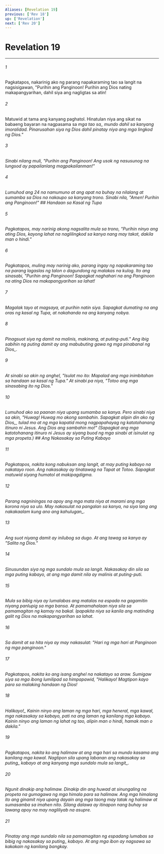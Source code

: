 ```yaml
---
Aliases: [Revelation 19]
previous: ['Rev 18']
up: ['Revelation']
next: ['Rev 20']
---
```

# Revelation 19

***






















###### 1 










Pagkatapos, nakarinig ako ng parang napakaraming tao sa langit na nagsisigawan, "Purihin ang Panginoon! Purihin ang Dios nating makapangyarihan, dahil siya ang nagligtas sa atin! 





















###### 2 










Matuwid at tama ang kanyang paghatol. Hinatulan niya ang sikat na babaeng bayaran na nagpasama sa <i class="trans-change">mga tao sa_ mundo dahil sa kanyang imoralidad. Pinarusahan siya ng Dios dahil pinatay niya ang mga lingkod ng Dios." 





















###### 3 










Sinabi nilang muli, "Purihin ang Panginoon! Ang usok ng nasusunog na lungsod ay papailanlang magpakailanman!" 





















###### 4 










Lumuhod ang 24 na namumuno at ang apat na buhay na nilalang at sumamba sa Dios na nakaupo sa kanyang trono. Sinabi nila, "Amen! Purihin ang Panginoon!" ## Handaan sa Kasal ng Tupa 





















###### 5 










Pagkatapos, may narinig akong nagsalita mula sa trono, "Purihin ninyo ang ating Dios, kayong lahat na naglilingkod sa kanya nang may takot, dakila man o hindi." 





















###### 6 










Pagkatapos, muling may narinig ako, parang ingay ng napakaraming tao na parang lagaslas ng talon o dagundong ng malakas na kulog. Ito ang sinasabi, "Purihin ang Panginoon! Sapagkat naghahari na ang Panginoon na ating Dios na makapangyarihan sa lahat! 





















###### 7 










Magalak tayo at magsaya, at purihin natin siya. Sapagkat dumating na ang oras ng kasal ng Tupa, at nakahanda na ang kanyang nobya. 





















###### 8 










Pinagsuot siya ng damit na malinis, makinang, at puting-puti." Ang ibig sabihin ng puting damit ay ang mabubuting gawa ng mga pinabanal <i class="trans-change">ng Dios_. 





















###### 9 










At sinabi sa akin ng anghel, "Isulat mo ito: Mapalad ang mga inimbitahan sa handaan sa kasal ng Tupa." At sinabi pa niya, "Totoo ang mga sinasabing ito ng Dios." 





















###### 10 










Lumuhod ako sa paanan niya upang sumamba sa kanya. Pero sinabi niya sa akin, "Huwag! Huwag mo akong sambahin. Sapagkat alipin din ako <i class="trans-change">ng Dios,_ tulad mo at ng mga kapatid mong nagpapahayag ng katotohanang itinuro ni Jesus. Ang Dios ang sambahin mo!" (Sapagkat ang mga katotohanang itinuro ni Jesus ay siyang buod ng mga sinabi at isinulat ng mga propeta.) ## Ang Nakasakay sa Puting Kabayo 





















###### 11 










Pagkatapos, nakita kong nabuksan ang langit, at may puting kabayo na nakatayo roon. Ang nakasakay ay tinatawag na Tapat at Totoo. Sapagkat matuwid siyang humatol at makipagdigma. 





















###### 12 










Parang nagniningas na apoy ang mga mata niya at marami ang mga korona niya sa ulo. May nakasulat na pangalan sa kanya, na siya lang ang nakakaalam <i class="trans-change">kung ano ang kahulugan_. 





















###### 13 










Ang suot niyang damit ay inilubog sa dugo. At ang tawag sa kanya ay "Salita ng Dios." 





















###### 14 










Sinusundan siya ng mga sundalo mula sa langit. Nakasakay din sila sa mga puting kabayo, at ang mga damit nila ay malinis at puting-puti. 





















###### 15 










Mula sa bibig niya ay lumalabas ang matalas na espada na gagamitin niyang panlupig sa mga bansa. At pamamahalaan niya sila sa pamamagitan ng kamay na bakal. Ipapakita niya sa kanila ang matinding galit ng Dios na makapangyarihan sa lahat. 





















###### 16 










Sa damit at sa hita niya ay may nakasulat: "Hari ng mga hari at Panginoon ng mga panginoon." 





















###### 17 










Pagkatapos, nakita ko ang isang anghel na nakatayo sa araw. Sumigaw siya sa mga ibong lumilipad sa himpapawid, "Halikayo! Magtipon kayo para sa malaking handaan ng Dios! 





















###### 18 










<i class="trans-change">Halikayo!_ Kainin ninyo ang laman ng mga hari, mga heneral, mga kawal, mga nakasakay sa kabayo, pati na ang laman ng kanilang mga kabayo. Kainin ninyo ang laman ng lahat ng tao, alipin man o hindi, hamak man o dakila." 





















###### 19 










Pagkatapos, nakita ko ang halimaw at ang mga hari sa mundo kasama ang kanilang mga kawal. Nagtipon sila upang labanan ang nakasakay sa <i class="trans-change">puting_ kabayo at ang kanyang mga sundalo <i class="trans-change">mula sa langit_. 





















###### 20 










Ngunit dinakip ang halimaw. Dinakip din ang huwad at sinungaling na propeta na gumagawa ng mga himala para sa halimaw. Ang mga himalang ito ang ginamit niya upang dayain ang mga taong may tatak ng halimaw at sumasamba sa imahen nito. Silang dalawa ay itinapon nang buhay sa lawang apoy na may nagliliyab na asupre. 





















###### 21 










Pinatay ang mga sundalo nila sa pamamagitan ng espadang lumabas sa bibig ng nakasakay sa <i class="trans-change">puting_ kabayo. At ang mga ibon ay nagsawa sa kakakain ng kanilang bangkay.
